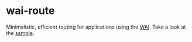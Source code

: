 wai-route
========

Minimalistic, efficient routing for applications using the [WAI](https://github.com/yesodweb/wai). Take a look at the [sample](https://github.com/romanb/wai-route/blob/master/sample/Main.hs).
